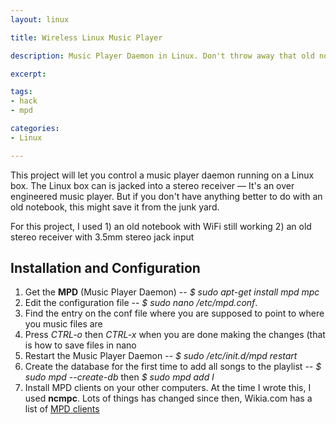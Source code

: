 ```yaml
---
layout: linux

title: Wireless Linux Music Player

description: Music Player Daemon in Linux. Don't throw away that old notebook

excerpt: 

tags:
- hack
- mpd

categories:
- Linux

---
```


This project will let you control a music player daemon running on a Linux box. The Linux box can is jacked into a stereo receiver &mdash; It's an over engineered music player. But if you don't have anything better to do with an old notebook, this might save it from the junk yard.

For this project, I used 1) an old notebook with WiFi still working 2) an old stereo receiver with 3.5mm stereo jack input 

## Installation and Configuration

1. Get the **MPD** (Music Player Daemon) -- *$ sudo apt-get install mpd mpc*
2. Edit the configuration file -- *$ sudo nano /etc/mpd.conf*.
3. Find the entry on the conf file where you are supposed to point to where you music files are
4. Press *CTRL-o* then *CTRL-x* when you are done making the changes (that is how to save files in nano
5. Restart the Music Player Daemon -- *$ sudo /etc/init.d/mpd restart*
6. Create the database for the first time to add all songs to the playlist -- *$ sudo mpd --create-db* then *$ sudo mpd add l*
7. Install MPD clients on your other computers. At the time I wrote this, I used **ncmpc**. Lots of things has changed since then, Wikia.com has a list of [MPD clients](http://mpd.wikia.com./wiki/Clients)

